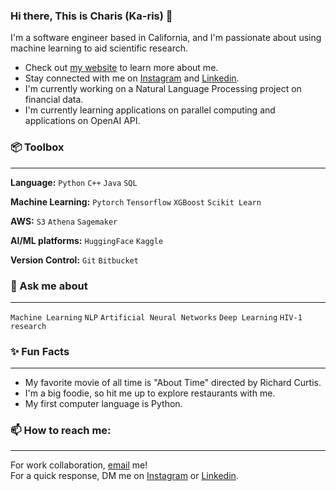 ### Hi there, This is Charis (Ka-ris) 👋

I'm a software engineer based in California, and I'm passionate about using machine learning to aid scientific research.

- Check out [my website](https://charisliao.github.io/) to learn more about me.
- Stay connected with me on [Instagram](https://www.instagram.com/charisliao/) and [Linkedin](https://www.linkedin.com/in/charisliao/).
- I'm currently working on a Natural Language Processing project on financial data.
- I'm currently learning applications on parallel computing and applications on OpenAI API.

### 📦 Toolbox
----------------------------------------------------------------------------    
**Language:** `Python` `C++` `Java` `SQL`     
    
**Machine Learning:** `Pytorch` `Tensorflow` `XGBoost` `Scikit Learn`     
    
**AWS:** `S3` `Athena` `Sagemaker`    
    
**AI/ML platforms:** `HuggingFace` `Kaggle` 

**Version Control:** `Git` `Bitbucket`    
    

### 💬 Ask me about 
---------------------------------------------------------------------------    
`Machine Learning` `NLP` `Artificial Neural Networks` `Deep Learning` `HIV-1 research`    

### ✨ Fun Facts
---------------------------------------------------------------------------- 
- My favorite movie of all time is "About Time" directed by Richard Curtis.    
- I'm a big foodie, so hit me up to explore restaurants with me.
- My first computer language is Python.

  
### 📫 How to reach me:
-----------------------    
For work collaboration, [email](charisliao@berkeley.edu) me!     
For a quick response, DM me on [Instagram](https://www.instagram.com/charisliao/) or [Linkedin](https://www.linkedin.com/in/charisliao/).     
  


<!--
**charisliao/charisliao** is a ✨ _special_ ✨ repository because its `README.md` (this file) appears on your GitHub profile.

Here are some ideas to get you started:

- 🔭 I’m currently working on ...
- 🌱 I’m currently learning ...
- 👯 I’m looking to collaborate on ...
- 🤔 I’m looking for help with ...
- 💬 Ask me about ...
- 📫 How to reach me: ...
- 😄 Pronouns: ...
- ⚡ Fun fact: ...
-->
